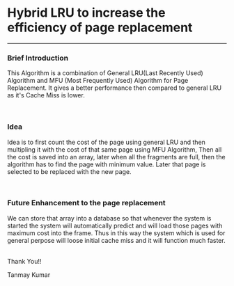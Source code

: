 <H1>Hybrid LRU to increase the efficiency of page replacement</H1>
<hr>
<H3><B>Brief Introduction</B></H3>
<p>This Algorithm is a combination of General LRU(Last Recently Used) Algorithm and MFU (Most Frequently Used) Algorithm for Page Replacement.
It gives a better performance then compared to general LRU as it's Cache Miss is lower.</p><br>
<H3><B>Idea</B></H3>
<p> Idea is to first count the cost of the page using general LRU and then multipling it with the cost of that same page using MFU Algorithm, 
Then all the cost is saved into an array, later when all the fragments are full, then the algorithm has to find the page with minimum value. 
Later that page is selected to be replaced with the new page.</p><br>
<H3><B> Future Enhancement to the page replacement </B></H3>
<p> We can store that array into a database so that whenever the system is started the system will automatically predict and will load those pages 
with maximum cost into the frame. Thus in this way the system which is used for general perpose will loose initial cache miss and it will function much faster.</p>
<br>
Thank You!!

Tanmay Kumar

